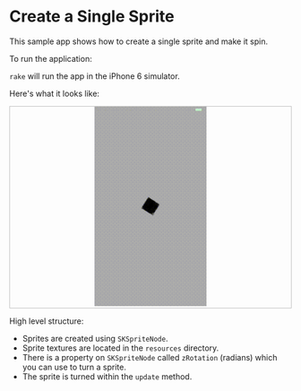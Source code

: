 # Create a Single Sprite

This sample app shows how to create a single sprite and make it spin.

To run the application:

`rake` will run the app in the iPhone 6 simulator.

Here's what it looks like:

<p align="center" style="border: solid 1px silver;">
  <img src="create-sprite.gif" width="200px" />
</p>

High level structure:

- Sprites are created using `SKSpriteNode`.
- Sprite textures are located in the `resources` directory.
- There is a property on `SKSpriteNode` called `zRotation` (radians) which you
  can use to turn a sprite.
- The sprite is turned within the `update` method.
